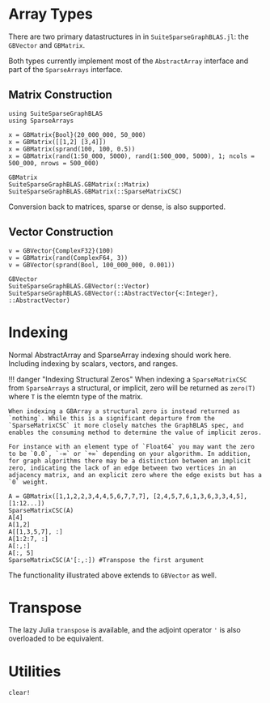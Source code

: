 # Array Types

There are two primary datastructures in in `SuiteSparseGraphBLAS.jl`: the `GBVector` and `GBMatrix`.

Both types currently implement most of the `AbstractArray` interface and part of the `SparseArrays`
interface. 

## Matrix Construction
```@setup mat
using SuiteSparseGraphBLAS
using SparseArrays
```
```@repl mat
x = GBMatrix{Bool}(20_000_000, 50_000)
x = GBMatrix([[1,2] [3,4]])
x = GBMatrix(sprand(100, 100, 0.5))
x = GBMatrix(rand(1:50_000, 5000), rand(1:500_000, 5000), 1; ncols = 500_000, nrows = 500_000)
```

```@docs
GBMatrix
SuiteSparseGraphBLAS.GBMatrix(::Matrix)
SuiteSparseGraphBLAS.GBMatrix(::SparseMatrixCSC)
```
Conversion back to matrices, sparse or dense, is also supported.
## Vector Construction
```@repl mat
v = GBVector{ComplexF32}(100)
v = GBMatrix(rand(ComplexF64, 3))
v = GBVector(sprand(Bool, 100_000_000, 0.001))
```

```@docs
GBVector
SuiteSparseGraphBLAS.GBVector(::Vector)
SuiteSparseGraphBLAS.GBVector(::AbstractVector{<:Integer}, ::AbstractVector)
```

# Indexing

Normal AbstractArray and SparseArray indexing should work here. Including indexing by scalars, vectors, and ranges.

!!! danger "Indexing Structural Zeros"
    When indexing a `SparseMatrixCSC` from `SparseArrays` a structural, or implicit, zero will be returned as `zero(T)` where `T` is the elemtn type of the matrix.

    When indexing a GBArray a structural zero is instead returned as `nothing`. While this is a significant departure from the `SparseMatrixCSC` it more closely matches the GraphBLAS spec, and enables the consuming method to determine the value of implicit zeros. 
    
    For instance with an element type of `Float64` you may want the zero to be `0.0`, `-∞` or `+∞` depending on your algorithm. In addition, for graph algorithms there may be a distinction between an implicit zero, indicating the lack of an edge between two vertices in an adjacency matrix, and an explicit zero where the edge exists but has a `0` weight.

```@repl mat
A = GBMatrix([1,1,2,2,3,4,4,5,6,7,7,7], [2,4,5,7,6,1,3,6,3,3,4,5], [1:12...])
SparseMatrixCSC(A)
A[4]
A[1,2]
A[[1,3,5,7], :]
A[1:2:7, :]
A[:,:]
A[:, 5]
SparseMatrixCSC(A'[:,:]) #Transpose the first argument
```

The functionality illustrated above extends to `GBVector` as well.

# Transpose
The lazy Julia `transpose` is available, and the adjoint operator `'` is also
overloaded to be equivalent.

# Utilities

```@docs
clear!
```